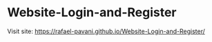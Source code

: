 # Website-Login-and-Register
Visit site: https://rafael-pavani.github.io/Website-Login-and-Register/
